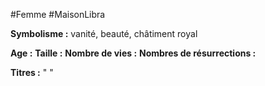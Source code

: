 #Femme #MaisonLibra

**Symbolisme :** vanité, beauté, châtiment royal

**Age :**
**Taille :**
**Nombre de vies :**
**Nombres de résurrections :**

**Titres :** 
"
"
